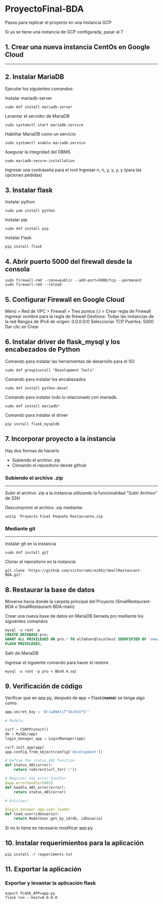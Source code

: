 # ProyectoFinal-BDA

Pasos para replicar el proyecto en una instancia GCP

Si ya se tiene una instancia de GCP configurada, pasar al 7

## 1. Crear una nueva instancia CentOs en Google Cloud
---
## 2. Instalar MariaDB

Ejecutar los siguientes comandos:

Instalar mariadb-server
```
sudo dnf install mariadb-server
```

Levantar el servidor de MariaDB
```
sudo systemctl start mariadb.service
```

Habilitar MariaDB como un servicio
```
sudo systemctl enable mariadb.service
```

Asegurar la integridad del DBMS
```
sudo mariadb-secure-installation
```
Ingresar una contraseña para el root
Ingresar n, n, y, y, y, y (para las opciones pedidas)

## 3. Instalar flask

Instalar python
```
sudo yum install python
```

Instalar pip
```
sudo dnf install pip
```

Instalar Flask
```
pip install flask
```

## 4. Abrir puerto 5000 del firewall desde la consola
```
sudo firewall-cmd --zone=public --add-port=5000/tcp --permanent
sudo firewall-cmd --reload
```

## 5. Configurar Firewall en Google Cloud

Menú > Red de VPC > Firewall > Tres puntos (:) > Crear regla de Firewall
Ingresar nombre para la regla de firewall
Destinos: Todas las instancias de la red
Rangos de IPv4 de origen: 0.0.0.0/0
Seleccionar TCP
Puertos: 5000
Dar clic en Crear


## 6. Instalar driver de flask_mysql y los encabezados de Python

Comando para instalar las herramientas de desarrollo para el SO
```
sudo dnf groupinstall "Development Tools"
```

Comando para instalar los encabezados
```
sudo dnf install python-devel
```

Comando para instalar todo lo relacionado con mariadb.
```
sudo dnf install mariadb*
```

Comando para instalar el driver
```
pip install flask_mysqldb
```

## 7. Incorporar proyecto a la instancia

Hay dos formas de hacerlo

* Subiendo el archivo .zip
* Clonando el repositorio desde github

### Subiendo el archivo .zip
___
Subir el archivo .zip a la instancia utilizando la funcionalidad "Subir Archivo" de SSH

Descomprimir el archivo .zip mediante:
```
unzip 'Proyecto Final Pequeño Restaurante.zip
```

### Mediante git
___
Instalar git en la instancia
```
sudo dnf install git
```

Clonar el repositorio en la instancia
```
git clone 'https://github.com/victorramirez952/SmallRestaurant-BDA.git'
```

## 8. Restaurar la base de datos
Moverse hacia donde la carpeta principal del Proyecto (SmallRestaurant-BDA o SmallRestaurant-BDA-main)

Crear una nueva base de datos en MariaDB llamada pro mediante los siguientes comandos
```sql
mysql -u root -p
CREATE DATABASE pro;
GRANT ALL PRIVILEGES ON pro.* TO alfaUser@localhost IDENTIFIED BY 'omega';
FLUSH PRIVILEGES;
```

Salir de MariaDB

Ingresar el siguiente comando para hacer el restore
```
mysql -u root -p pro < BDv0.4.sql
```

## 9. Verificación de código
Verificar que en app.py, después de app = Flask(__name__) se tenga algo como:
```python
app.secret_key = 'B!1w8NAt1T^%kvhUI*S^'

# Models:

csrf = CSRFProtect()
db = MySQL(app)
login_manager_app = LoginManager(app)

csrf.init_app(app)
app.config.from_object(config['development'])

# Define the status_401 function
def status_401(error):
    return redirect(url_for('/'))

# Register the error handler
@app.errorhandler(401)
def handle_401_error(error):
    return status_401(error)

# Entities:

@login_manager_app.user_loader
def load_user(idUsuario):
    return ModelUser.get_by_id(db, idUsuario)

```
Si no lo tiene es necesario modificar app.py

## 10. Instalar requerimientos para la aplicación
```
pip install -r requeriments.txt
```

## 11. Exportar la aplicación
### Exportar y levantar la aplicación flask
```
export FLASK_APP=app.py
flask run --host=0.0.0.0
```